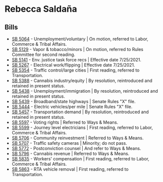 # Rebecca Saldaña
## Bills
* [SB 5064](/bill/2021-22/sb/5064/) - Unemployment/voluntary | On motion, referred to Labor, Commerce & Tribal Affairs.
* [SB 5129](/bill/2021-22/sb/5129/) - Vapor & tobacco/minors | On motion, referred to Rules Committee for second reading.
* [SB 5141](/bill/2021-22/sb/5141/) - Env. justice task force recs | Effective date 7/25/2021.
* [SB 5267](/bill/2021-22/sb/5267/) - Electrical work/flipping | Effective date 7/25/2021.
* [SB 5354](/bill/2021-22/sb/5354/) - Traffic control/large cities | First reading, referred to Transportation.
* [SB 5388](/bill/2021-22/sb/5388/) - Cannabis industry/equity | By resolution, reintroduced and retained in present status.
* [SB 5438](/bill/2021-22/sb/5438/) - Unemployment/immigration | By resolution, reintroduced and retained in present status.
* [SB 5439](/bill/2021-22/sb/5439/) - Broadband/state highways | Senate Rules "X" file.
* [SB 5444](/bill/2021-22/sb/5444/) - Electric vehicles/per mile | Senate Rules "X" file.
* [SB 5457](/bill/2021-22/sb/5457/) - Transportation demand | By resolution, reintroduced and retained in present status.
* [SB 5597](/bill/2021-22/sb/5597/) - Voting rights | Referred to Ways & Means.
* [SB 5599](/bill/2021-22/sb/5599/) - Journey level electricians | First reading, referred to Labor, Commerce & Tribal Affairs.
* [SB 5706](/bill/2021-22/sb/5706/) - Community reinvestment | Referred to Ways & Means.
* [SB 5707](/bill/2021-22/sb/5707/) - Traffic safety cameras | Minority; do not pass.
* [SB 5772](/bill/2021-22/sb/5772/) - Postconviction counsel | And refer to Ways & Means.
* [SB 5796](/bill/2021-22/sb/5796/) - Cannabis revenue | Referred to Ways & Means.
* [SB 5835](/bill/2021-22/sb/5835/) - Workers' compensation | First reading, referred to Labor, Commerce & Tribal Affairs.
* [SB 5863](/bill/2021-22/sb/5863/) - RTA vehicle removal | First reading, referred to Transportation.
